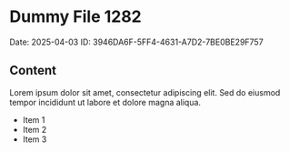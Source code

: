 # Dummy File 1282

Date: 2025-04-03
ID: 3946DA6F-5FF4-4631-A7D2-7BE0BE29F757

## Content

Lorem ipsum dolor sit amet, consectetur adipiscing elit.
Sed do eiusmod tempor incididunt ut labore et dolore magna aliqua.

* Item 1
* Item 2
* Item 3
